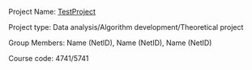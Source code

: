 Project Name: [TestProject](https://github.com/haiyun-he/Spring-2024-ORIE-4741-5741/new/main/ProjectsSpring2024)

Project type: Data analysis/Algorithm development/Theoretical project

Group Members: Name (NetID), Name (NetID), Name (NetID)

Course code: 4741/5741
